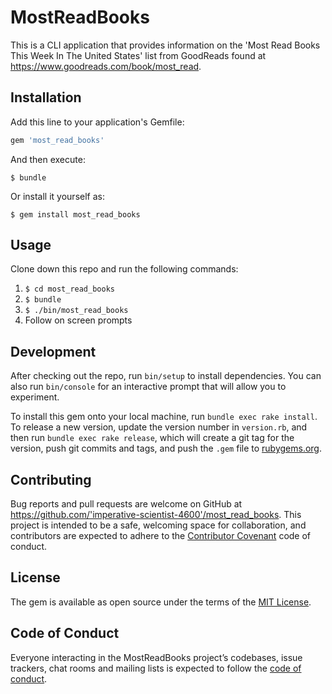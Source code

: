 # MostReadBooks

This is a CLI application that provides information on the 'Most Read Books This Week In The United States' list from GoodReads found at https://www.goodreads.com/book/most_read.

## Installation

Add this line to your application's Gemfile:

```ruby
gem 'most_read_books'
```

And then execute:

    $ bundle

Or install it yourself as:

    $ gem install most_read_books

## Usage

Clone down this repo and run the following commands:
1. ```$ cd most_read_books```
2. ```$ bundle```
3. ```$ ./bin/most_read_books```
4. Follow on screen prompts

## Development

After checking out the repo, run `bin/setup` to install dependencies. You can also run `bin/console` for an interactive prompt that will allow you to experiment.

To install this gem onto your local machine, run `bundle exec rake install`. To release a new version, update the version number in `version.rb`, and then run `bundle exec rake release`, which will create a git tag for the version, push git commits and tags, and push the `.gem` file to [rubygems.org](https://rubygems.org).

## Contributing

Bug reports and pull requests are welcome on GitHub at https://github.com/'imperative-scientist-4600'/most_read_books. This project is intended to be a safe, welcoming space for collaboration, and contributors are expected to adhere to the [Contributor Covenant](http://contributor-covenant.org) code of conduct.

## License

The gem is available as open source under the terms of the [MIT License](https://opensource.org/licenses/MIT).

## Code of Conduct

Everyone interacting in the MostReadBooks project’s codebases, issue trackers, chat rooms and mailing lists is expected to follow the [code of conduct](https://github.com/'imperative-scientist-4600'/most_read_books/blob/master/CODE_OF_CONDUCT.md).
